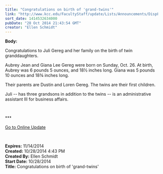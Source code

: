 ```yaml
---
title: "Congratulations on birth of 'grand-twins'"
link: "http://www.kcc.edu/FacultyStaff/update/Lists/Announcements/DispForm.aspx?ID=1697"
sort_date: 1414532634000
pubDate: "28 Oct 2014 21:43:54 GMT"
creator: "Ellen Schmidt"
---
```


<div><b>Body:</b> <div class="ExternalClass81A663E654F84646AE381F7A5B6B1B3C"><p>Congratulations to Juli Gereg and her family on the birth of twin granddaughters.</p>
<p>Aubrey Jean and Giana Lee Gereg were born on Sunday, Oct. 26. At birth,   Aubrey was 6 pounds 5 ounces, and 18½ inches long. Giana was 5 pounds 10 ounces and 18¾ inches long.</p>
<p>Their parents are Dustin and Loren Gereg. The twins are their first children.</p>
<p>Juli -- has three grandsons in addition to the twins -- is an administrative assistant III for business affairs.<br /></p>
<p> </p>
<p>***</p>
<p><a href="/update">Go to Online Update</a></p>
<p> </p></div></div>
<div><b>Expires:</b> 11/14/2014</div>
<div><b>Created:</b> 10/28/2014 4:43 PM</div>
<div><b>Created By:</b> Ellen Schmidt</div>
<div><b>Start Date:</b> 10/28/2014</div>
<div><b>Title:</b> Congratulations on birth of &#39;grand-twins&#39;</div>
